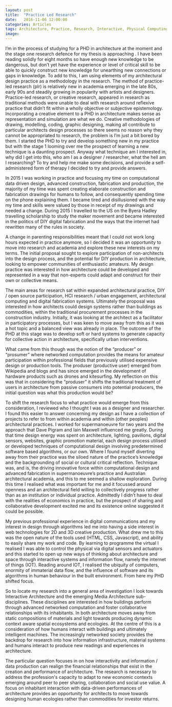 ```yaml
---
layout: post
title:  "Practice Led Research"
date:   2016-11-06 12:00:00
categories: Articles
tags: Architecture, Practice, Research, Interactive, Physical Computing
image:
---
```

I’m in the process of studying for a PHD in architecture at the moment and the stage one research defence for my thesis is approaching .  I have been reading solidly for eight months so have enough new knowledge to be dangerous, but don’t yet have the experience or level of critical skill to be able to quickly construct new knowledge for unearthing new connections or gaps in knowledge. To add to this, I am using elements of my architectural design practice as a methodology in the research. The method of practice-led research (plr) is relatively new in academia emerging in the late 80s, early 90s and steadily growing in popularity with artists and designers. Practice-led research, or creative research, appeared in research as traditional methods were unable to deal with research around reflexive practice that didn’t fit within a wholly objective or subjective epistemology. Incorporating a creative element to a PHD in architecture makes sense as representation and simulation are what we do. Creative methodologies of drawing, modelling, coding, graphic designing, making all contribute to particular architects design processes so there seems no reason why they cannot be appropriated to research, the problem is I’m just a bit bored by them. I started the PHD to try and develop something new in my practice but with the stage 1 looming over me the prospect of learning a new technique is a daunting prospect. Anyway what technique am I interested in, why did I get into this, who am I as a designer / researcher, what the hell am I researching? To try and help me make some decisions, and provide a self-administered form of therapy I decided to try and provide answers.

In 2015 I was working in practice and focusing my time on computational data driven design, advanced construction, fabrication and production, the majority of my time was spent creating elaborate construction and fabrication drawings for humans to follow, and consequently spending time on the phone explaining them. I became tired and disillusioned with the way my time and skills were valued by those in receipt of my drawings and needed a change. During 2015 I travelled to the US on the Byera Hadley travelling scholarship to study the maker movement and became interested in the politics of DIY digital fabrication and the ways that the internet had rewritten many of the rules in society.

A change in parenting responsibilities meant that I could not work long hours expected in practice anymore, so I decided it was an opportunity to move into research and academia and explore these new interests on my terms. The initial proposal sought to explore participation of non-architects into the design process, and the potential for DIY production in architecture, looking to empower communities of enthusiastic amateurs. My design practice was interested in how architecture could be developed and represented in a way that non-experts could adapt and construct for their own or collective means.

The main areas for research sat within expanded architectural practice, DIY / open source participation, HCI research / urban engagement, architectural computing and digital fabrication systems. Ultimately the proposal was interested in how architects could design systems rather than buildings as commodities, within the traditional procurement processes in the construction industry. Initially, it was looking at the architect as a facilitator in participatory processes, but I was keen to move away from this as it was a hot topic and a balanced view was already in place. The outcome of the PHD at this stage was to develop soft or hard systems to generate capacity for collective action in architecture, specifically urban interventions.

What came from this though was the notion of the “producer” or “prosumer” where networked computation provides the means for amateur participation within professional fields that previously utilised expensive design or production tools.  The produser (productive user) emerged from Wikipedia and blogs and has since emerged in the development of hardware products such as drones and kitesurfing. My reflection on this was that in considering the “produser” it shifts the traditional treatment of users in architecture from passive consumers into potential producers, the initial question was what this production would be?

To shift the research focus to what practice would emerge from this consideration, I reviewed who I thought I was as a designer and researcher. I found this easier to answer concerning my design as I have a collection of projects to refer to from within academia and within (other peoples) architectural practices. I worked for supermanoeuvre for two years and the approach that Dave Pigram and Iain Maxwell influenced me greatly. During that time design energy was spent on architecture, lighting, pavilions, digital sensors, websites, graphic promotion material, each design process utilised or developed techniques of computational design involving predetermined software based algorithms, or our own. Where I found myself diverting away from their practice was the siloed nature of the practice’s knowledge and the backgrounding of social or cultural critical reflection. Technique was, and is, the driving innovative force within computational design and advanced fabrication in supermanoeuvre’s practice and Australian architectural academia, and this to me seemed a shallow exploration. During this time I realised what was important for me and it focussed around openness and an architectural field willing to collectively progress rather than as an institution or individual practice. Admittedly I didn’t have to deal with the realities of economics in practice, but the prospect of sharing and collaborative development excited me and its existence online suggested it could be possible.

My previous professional experience in digital communications and my interest in design through algorithms led me into having a side interest in web technologies for 2D and 3D creative production. What drew me to this was the open nature of the tools used (HTML, CSS, Javascript), and ability to easily share my work and code. By learning to programme the virtual I realised I was able to control the physical via digital sensors and actuators and this started to open up new ways of thinking about architecture and space through interactive systems and information flow, namely the internet of things (IOT). Reading around IOT, I realised the ubiquity of computers, enormity of immaterial data flow, and the influence of software and its algorithms in human behaviour in the built environment. From here my PHD shifted focus.

So to locate my research into a general area of investigation I look towards Interactive Architecture and the emerging Media Architecture sub-disciplines. These disciplines are interested in how buildings perform through advanced networked computation and foster collaborative relationships with its inhabitants. In both architecture moves away from static compositions of materials and light towards producing dynamic context aware spatial ecosystems and ecologies. At the centre of this is a consideration of how humans interact with buildings and ultimately intelligent machines. The increasingly networked society provides the backdrop for research into how information infrastructure, material systems and humans interact to produce new readings and experiences in architecture.

The particular question focuses in on how interactivity and information / data production can realign the financial relationships that exist in the creation and performance of architecture. The research is necessary to address the profession's capacity to adapt to new economic contexts emerging around peer to peer sharing, collaboration and social use value. A focus on inhabitant interaction with data-driven performances of architecture provides an opportunity for architects to move towards designing human ecologies rather than commodities for investor returns. 
